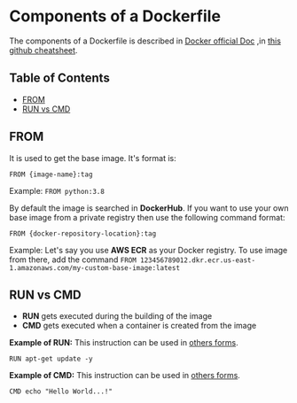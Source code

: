 # Components of a Dockerfile
The components of a Dockerfile is described in [Docker official Doc](https://docs.docker.com/engine/reference/builder/) 
,in [this github cheatsheet](https://github.com/wsargent/docker-cheat-sheet#dockerfile).


## Table of Contents
- [FROM]()
- [RUN vs CMD]()


## FROM
It is used to get the base image. It's format is:
```shell script
FROM {image-name}:tag
```
Example: `FROM python:3.8`

By default the image is searched in **DockerHub**. If you want to use your own base image from a private registry 
then use the following command format:
```shell script
FROM {docker-repository-location}:tag
```
Example: Let's say you use **AWS ECR** as your Docker registry. To use image from there, add the command 
`FROM 123456789012.dkr.ecr.us-east-1.amazonaws.com/my-custom-base-image:latest`


## RUN vs CMD
- **RUN** gets executed during the building of the image
- **CMD** gets executed when a container is created from the image

**Example of RUN:** This instruction can be used in [others forms](https://docs.docker.com/engine/reference/builder/#run).
```shell script
RUN apt-get update -y
```
**Example of CMD:** This instruction can be used in [others forms](https://docs.docker.com/engine/reference/builder/#cmd).
```shell script
CMD echo "Hello World...!"
```
